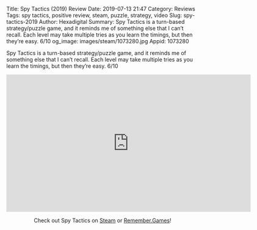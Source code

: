 Title: Spy Tactics (2019) Review
Date: 2019-07-13 21:47
Category: Reviews
Tags: spy tactics, positive review, steam, puzzle, strategy, video
Slug: spy-tactics-2019
Author: Hexadigital
Summary: Spy Tactics is a turn-based strategy/puzzle game, and it reminds me of something else that I can’t recall. Each level may take multiple tries as you learn the timings, but then they’re easy. 6/10
og_image: images/steam/1073280.jpg
Appid: 1073280

Spy Tactics is a turn-based strategy/puzzle game, and it reminds me of something else that I can’t recall. Each level may take multiple tries as you learn the timings, but then they’re easy. 6/10

<center><iframe src="https://www.youtube.com/embed/PXVtqrw4cmw?feature=oembed" allow="accelerometer; autoplay; encrypted-media; gyroscope; picture-in-picture" width="640" height="360" frameborder="0"></iframe>

Check out Spy Tactics on [Steam](https://store.steampowered.com/app/1073280/?curator_clanid=34633900) or [Remember.Games](https://remember.games/game/2672/)!</center>